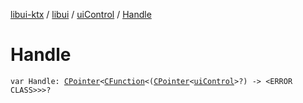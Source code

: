 [libui-ktx](../../index.md) / [libui](../index.md) / [uiControl](index.md) / [Handle](./-handle.md)

# Handle

`var Handle: `[`CPointer`](../../kotlinx.cinterop/-c-pointer/index.md)`<`[`CFunction`](../../kotlinx.cinterop/-c-function/index.md)`<(`[`CPointer`](../../kotlinx.cinterop/-c-pointer/index.md)`<`[`uiControl`](index.md)`>?) -> <ERROR CLASS>>>?`